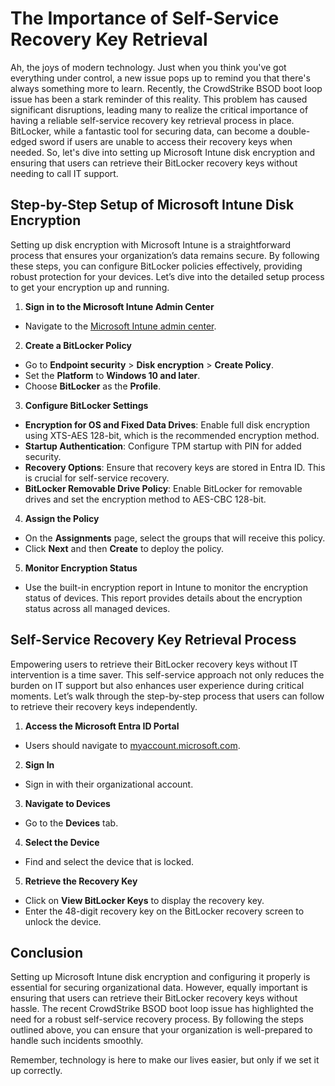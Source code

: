 # The Importance of Self-Service Recovery Key Retrieval

Ah, the joys of modern technology. Just when you think you've got everything under control, a new issue pops up to remind you that there's always something more to learn. Recently, the CrowdStrike BSOD boot loop issue has been a stark reminder of this reality. This problem has caused significant disruptions, leading many to realize the critical importance of having a reliable self-service recovery key retrieval process in place. BitLocker, while a fantastic tool for securing data, can become a double-edged sword if users are unable to access their recovery keys when needed. So, let's dive into setting up Microsoft Intune disk encryption and ensuring that users can retrieve their BitLocker recovery keys without needing to call IT support.

## Step-by-Step Setup of Microsoft Intune Disk Encryption

Setting up disk encryption with Microsoft Intune is a straightforward process that ensures your organization’s data remains secure. By following these steps, you can configure BitLocker policies effectively, providing robust protection for your devices. Let’s dive into the detailed setup process to get your encryption up and running.

1. **Sign in to the Microsoft Intune Admin Center**

- Navigate to the [Microsoft Intune admin center](https://endpoint.microsoft.com).

2. **Create a BitLocker Policy**

- Go to **Endpoint security** > **Disk encryption** > **Create Policy**.
- Set the **Platform** to **Windows 10 and later**.
- Choose **BitLocker** as the **Profile**.

3. **Configure BitLocker Settings**

- **Encryption for OS and Fixed Data Drives**: Enable full disk encryption using XTS-AES 128-bit, which is the recommended encryption method.
- **Startup Authentication**: Configure TPM startup with PIN for added security.
- **Recovery Options**: Ensure that recovery keys are stored in Entra ID. This is crucial for self-service recovery.
- **BitLocker Removable Drive Policy**: Enable BitLocker for removable drives and set the encryption method to AES-CBC 128-bit.

4. **Assign the Policy**

- On the **Assignments** page, select the groups that will receive this policy.
- Click **Next** and then **Create** to deploy the policy.

5. **Monitor Encryption Status**

- Use the built-in encryption report in Intune to monitor the encryption status of devices. This report provides details about the encryption status across all managed devices.

## Self-Service Recovery Key Retrieval Process

Empowering users to retrieve their BitLocker recovery keys without IT intervention is a time saver. This self-service approach not only reduces the burden on IT support but also enhances user experience during critical moments. Let’s walk through the step-by-step process that users can follow to retrieve their recovery keys independently.

1. **Access the Microsoft Entra ID Portal**

- Users should navigate to [myaccount.microsoft.com](https://myaccount.microsoft.com).

2. **Sign In**

- Sign in with their organizational account.

3. **Navigate to Devices**

- Go to the **Devices** tab.

4. **Select the Device**

- Find and select the device that is locked.

5. **Retrieve the Recovery Key**

- Click on **View BitLocker Keys** to display the recovery key.
- Enter the 48-digit recovery key on the BitLocker recovery screen to unlock the device.

## Conclusion

Setting up Microsoft Intune disk encryption and configuring it properly is essential for securing organizational data. However, equally important is ensuring that users can retrieve their BitLocker recovery keys without hassle. The recent CrowdStrike BSOD boot loop issue has highlighted the need for a robust self-service recovery process. By following the steps outlined above, you can ensure that your organization is well-prepared to handle such incidents smoothly. 

Remember, technology is here to make our lives easier, but only if we set it up correctly.